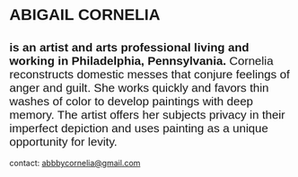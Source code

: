 <html lang="en">
    <head>
        <meta charset="utf-8">
      <div style="font-family: Arial">
 		<h1> 
            ABIGAIL CORNELIA
        </h1>
        <h2>
        is an artist and arts professional living and working in Philadelphia, Pennsylvania.<span style="font-weight:400"> Cornelia reconstructs domestic messes that conjure feelings of anger and guilt. She works quickly and favors thin washes of color to develop paintings with deep memory. The artist offers her subjects privacy in their imperfect depiction and uses painting as a unique opportunity for levity.</span>
        </h2>
      </div>
        <p>
            contact:
           <a 
            href="mailto:abbbycornelia@gmail.com"> abbbycornelia@gmail.com
            </a>
        </p>
